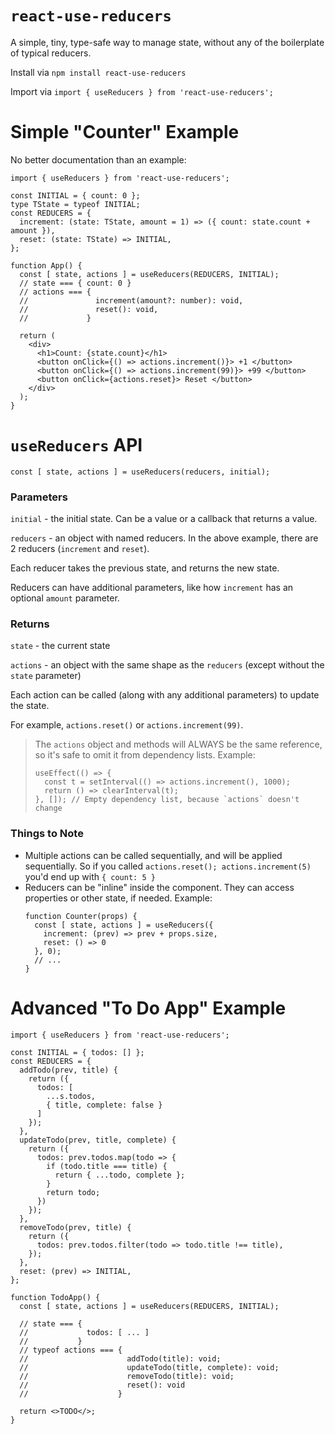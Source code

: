 # `react-use-reducers`

A simple, tiny, type-safe way to manage state, without any of the boilerplate of typical reducers.

Install via `npm install react-use-reducers`

Import via `import { useReducers } from 'react-use-reducers';`

# Simple "Counter" Example

No better documentation than an example:

```tsx
import { useReducers } from 'react-use-reducers';

const INITIAL = { count: 0 };
type TState = typeof INITIAL;
const REDUCERS = {
  increment: (state: TState, amount = 1) => ({ count: state.count + amount }),
  reset: (state: TState) => INITIAL,
};

function App() {
  const [ state, actions ] = useReducers(REDUCERS, INITIAL);
  // state === { count: 0 }
  // actions === { 
  //               increment(amount?: number): void, 
  //               reset(): void, 
  //             }

  return (
    <div>
      <h1>Count: {state.count}</h1>
      <button onClick={() => actions.increment()}> +1 </button>
      <button onClick={() => actions.increment(99)}> +99 </button>
      <button onClick={actions.reset}> Reset </button>
    </div>
  );
}
```

# `useReducers` API

```
const [ state, actions ] = useReducers(reducers, initial);
```

### Parameters

`initial` - the initial state. Can be a value or a callback that returns a value.

`reducers` - an object with named reducers. In the above example, there are 2 reducers (`increment` and `reset`).

Each reducer takes the previous state, and returns the new state.

Reducers can have additional parameters, like how `increment` has an optional `amount` parameter.

### Returns

`state` - the current state

`actions` - an object with the same shape as the `reducers` (except without the `state` parameter)

Each action can be called (along with any additional parameters) to update the state.

For example, `actions.reset()` or `actions.increment(99)`.

> The `actions` object and methods will ALWAYS be the same reference, so it's safe to omit it from dependency lists.
> Example:
> ```
> useEffect(() => {
>   const t = setInterval(() => actions.increment(), 1000);
>   return () => clearInterval(t);
> }, []); // Empty dependency list, because `actions` doesn't change
> ```

### Things to Note

- Multiple actions can be called sequentially, and will be applied sequentially. So if you
  called `actions.reset(); actions.increment(5)` you'd end up with `{ count: 5 }`
- Reducers can be "inline" inside the component. They can access properties or other state, if needed. Example:
  ```
  function Counter(props) {
    const [ state, actions ] = useReducers({
      increment: (prev) => prev + props.size,
      reset: () => 0
    }, 0);
    // ... 
  }
  ```

# Advanced "To Do App" Example

```tsx
import { useReducers } from 'react-use-reducers';

const INITIAL = { todos: [] };
const REDUCERS = {
  addTodo(prev, title) {
    return ({
      todos: [
        ...s.todos,
        { title, complete: false }
      ]
    });
  },
  updateTodo(prev, title, complete) {
    return ({
      todos: prev.todos.map(todo => {
        if (todo.title === title) {
          return { ...todo, complete };
        }
        return todo;
      })
    });
  },
  removeTodo(prev, title) {
    return ({
      todos: prev.todos.filter(todo => todo.title !== title),
    });
  },
  reset: (prev) => INITIAL,
};

function TodoApp() {
  const [ state, actions ] = useReducers(REDUCERS, INITIAL);

  // state === {
  //             todos: [ ... ]
  //           }
  // typeof actions === { 
  //                      addTodo(title): void; 
  //                      updateTodo(title, complete): void;
  //                      removeTodo(title): void;  
  //                      reset(): void  
  //                    }

  return <>TODO</>;
}

```
